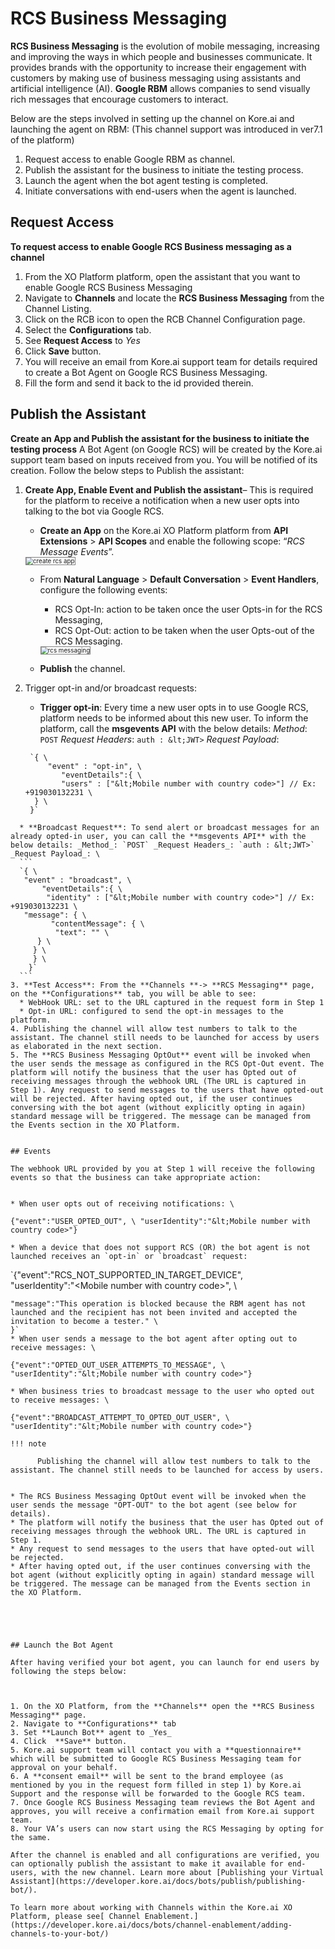 # **RCS Business Messaging**

**RCS Business Messaging** is the evolution of mobile messaging, increasing and improving the ways in which people and businesses communicate. It provides brands with the opportunity to increase their engagement with customers by making use of business messaging using assistants and artificial intelligence (AI). **Google RBM** allows companies to send visually rich messages that encourage customers to interact.

Below are the steps involved in setting up the channel on Kore.ai and launching the agent on RBM: (This channel support was introduced in ver7.1 of the platform)



1. Request access to enable Google RBM as channel.
2. Publish the assistant for the business to initiate the testing process.
3. Launch the agent when the bot agent testing is completed.
4. Initiate conversations with end-users when the agent is launched.


## Request Access

**To request access to enable Google RCS Business messaging as a channel**



1. From the XO Platform platform, open the assistant that you want to enable Google RCS Business Messaging
2. Navigate to **Channels** and locate the **RCS Business Messaging** from the Channel Listing.
3. Click on the RCB icon to open the RCB Channel Configuration page.
4. Select the **Configurations** tab.
5. See **Request Access** to _Yes_
6. Click **Save** button.
7. You will receive an email from Kore.ai support team for details required to create a Bot Agent on Google RCS Business Messaging.
8. Fill the form and send it back to the id provided therein.


## Publish the Assistant

**Create an App and Publish the assistant for the business to initiate the testing process** A Bot Agent (on Google RCS) will be created by the Kore.ai support team based on inputs received from you. You will be notified of its creation. Follow the below steps to Publish the assistant:


1. **Create App, Enable Event and Publish the assistant**– This is required for the platform to receive a notification when a new user opts into talking to the bot via Google RCS.
    * **Create an App** on the Kore.ai XO Platform platform from **API Extensions** > **API Scopes** and enable the following scope: “_RCS Message Events_”.
    <img src="../images/rcs.png" alt="create rcs app" title="create rcs app" style="border: 1px solid gray; zoom:70%;">

    * From **Natural Language** > **Default Conversation** > **Event Handlers**, configure the following events:
        * RCS Opt-In: action to be taken once the user Opts-in for the RCS Messaging,
        * RCS Opt-Out: action to be taken when the user Opts-out of the RCS Messaging.
        <img src="../images/rcs1.png" alt="rcs messaging" title="rcs messaging" style="border: 1px solid gray; zoom:70%;">


    * **Publish** the channel.
2. Trigger opt-in and/or broadcast requests:
    * **Trigger opt-in**: Every time a new user opts in to use Google RCS, platform needs to be informed about this new user. To inform the platform, call the **msgevents API** with the below details: _Method_: `POST` _Request Headers_: `auth : &lt;JWT>` _Request Payload_:
    ```
     `{ \
         "event" : "opt-in", \
            "eventDetails":{ \
            "users" : ["&lt;Mobile number with country code>"] // Ex: +919030132231 \
      } \
     }`
  ```
    * **Broadcast Request**: To send alert or broadcast messages for an already opted-in user, you can call the **msgevents API** with the below details: _Method_: `POST` _Request Headers_: `auth : &lt;JWT>` _Request Payload_: \
    ```
    `{ \
     "event" : "broadcast", \
         "eventDetails":{ \
          "identity" : ["&lt;Mobile number with country code>"] // Ex: +919030132231 \
     "message": { \
           "contentMessage": { \
            "text": "" \
        } \
       } \
       } \
      }`
    ```
3. **Test Access**: From the **Channels **-> **RCS Messaging** page, on the **Configurations** tab, you will be able to see:
    * WebHook URL: set to the URL captured in the request form in Step 1
    * Opt-in URL: configured to send the opt-in messages to the platform.
4. Publishing the channel will allow test numbers to talk to the assistant. The channel still needs to be launched for access by users as elaborated in the next section.
5. The **RCS Business Messaging OptOut** event will be invoked when the user sends the message as configured in the RCS Opt-Out event. The platform will notify the business that the user has Opted out of receiving messages through the webhook URL (The URL is captured in Step 1). Any request to send messages to the users that have opted-out will be rejected. After having opted out, if the user continues conversing with the bot agent (without explicitly opting in again) standard message will be triggered. The message can be managed from the Events section in the XO Platform.


## Events

The webhook URL provided by you at Step 1 will receive the following events so that the business can take appropriate action:


* When user opts out of receiving notifications: \
```
`{"event":"USER_OPTED_OUT", \
"userIdentity":"&lt;Mobile number with country code>"}`
```
* When a device that does not support RCS (OR) the bot agent is not launched receives an `opt-in` or `broadcast` request:
```
 `{"event":"RCS_NOT_SUPPORTED_IN_TARGET_DEVICE", \
"userIdentity":"&lt;Mobile number with country code>", \
```
"message":"This operation is blocked because the RBM agent has not launched and the recipient has not been invited and accepted the invitation to become a tester." \
}`
* When user sends a message to the bot agent after opting out to receive messages: \
```
`{"event":"OPTED_OUT_USER_ATTEMPTS_TO_MESSAGE", \
"userIdentity":"&lt;Mobile number with country code>"}`
```
* When business tries to broadcast message to the user who opted out to receive messages: \
```
`{"event":"BROADCAST_ATTEMPT_TO_OPTED_OUT_USER", \
"userIdentity":"&lt;Mobile number with country code>"}`
```
!!! note

      Publishing the channel will allow test numbers to talk to the assistant. The channel still needs to be launched for access by users.


* The RCS Business Messaging OptOut event will be invoked when the user sends the message "OPT-OUT" to the bot agent (see below for details).
* The platform will notify the business that the user has Opted out of receiving messages through the webhook URL. The URL is captured in Step 1.
* Any request to send messages to the users that have opted-out will be rejected.
* After having opted out, if the user continues conversing with the bot agent (without explicitly opting in again) standard message will be triggered. The message can be managed from the Events section in the XO Platform.





## Launch the Bot Agent

After having verified your bot agent, you can launch for end users by following the steps below:



1. On the XO Platform, from the **Channels** open the **RCS Business Messaging** page.
2. Navigate to **Configurations** tab
3. Set **Launch Bot** agent to _Yes_
4. Click  **Save** button.
5. Kore.ai support team will contact you with a **questionnaire** which will be submitted to Google RCS Business Messaging team for approval on your behalf.
6. A **consent email** will be sent to the brand employee (as mentioned by you in the request form filled in step 1) by Kore.ai Support and the response will be forwarded to the Google RCS team.
7. Once Google RCS Business Messaging team reviews the Bot Agent and approves, you will receive a confirmation email from Kore.ai support team.
8. Your VA’s users can now start using the RCS Messaging by opting for the same.

After the channel is enabled and all configurations are verified, you can optionally publish the assistant to make it available for end-users, with the new channel. Learn more about [Publishing your Virtual Assistant](https://developer.kore.ai/docs/bots/publish/publishing-bot/).

To learn more about working with Channels within the Kore.ai XO Platform, please see[ Channel Enablement.](https://developer.kore.ai/docs/bots/channel-enablement/adding-channels-to-your-bot/)
